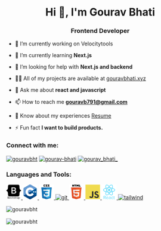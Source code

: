 <h1 align="center">Hi 👋, I'm Gourav Bhati</h1>
<h3 align="center">Frontend Developer</h3>

- 🔭 I’m currently working on Velocitytools

- 🌱 I’m currently learning **Next.js**

- 🤝 I’m looking for help with **Next.js and backend**

- 👨‍💻 All of my projects are available at [gouravbhati.xyz](gouravbhati.xyz)

- 💬 Ask me about **react and javascript**

- 📫 How to reach me **gouravb791@gmail.com**

- 📄 Know about my experiences [Resume](https://drive.google.com/file/d/1Y7OoMMnT2vj2vPb78WS-IN7EpMF3fUMb/view?usp=sharing)

- ⚡ Fun fact **I want to build products.**

<h3 align="left">Connect with me:</h3>
<p align="left">
<a href="https://twitter.com/gouravbht" target="blank"><img align="center" src="https://raw.githubusercontent.com/rahuldkjain/github-profile-readme-generator/master/src/images/icons/Social/twitter.svg" alt="gouravbht" height="30" width="40" /></a>
<a href="https://linkedin.com/in/gourav-bhati" target="blank"><img align="center" src="https://raw.githubusercontent.com/rahuldkjain/github-profile-readme-generator/master/src/images/icons/Social/linked-in-alt.svg" alt="gourav-bhati" height="30" width="40" /></a>
<a href="https://instagram.com/gourav_bhati_" target="blank"><img align="center" src="https://raw.githubusercontent.com/rahuldkjain/github-profile-readme-generator/master/src/images/icons/Social/instagram.svg" alt="gourav_bhati_" height="30" width="40" /></a>
</p>

<h3 align="left">Languages and Tools:</h3>
<p align="left"> <a href="https://getbootstrap.com" target="_blank" rel="noreferrer"> <img src="https://raw.githubusercontent.com/devicons/devicon/master/icons/bootstrap/bootstrap-plain-wordmark.svg" alt="bootstrap" width="40" height="40"/> </a> <a href="https://www.w3schools.com/cpp/" target="_blank" rel="noreferrer"> <img src="https://raw.githubusercontent.com/devicons/devicon/master/icons/cplusplus/cplusplus-original.svg" alt="cplusplus" width="40" height="40"/> </a> <a href="https://www.w3schools.com/css/" target="_blank" rel="noreferrer"> <img src="https://raw.githubusercontent.com/devicons/devicon/master/icons/css3/css3-original-wordmark.svg" alt="css3" width="40" height="40"/> </a> <a href="https://git-scm.com/" target="_blank" rel="noreferrer"> <img src="https://www.vectorlogo.zone/logos/git-scm/git-scm-icon.svg" alt="git" width="40" height="40"/> </a> <a href="https://www.w3.org/html/" target="_blank" rel="noreferrer"> <img src="https://raw.githubusercontent.com/devicons/devicon/master/icons/html5/html5-original-wordmark.svg" alt="html5" width="40" height="40"/> </a> <a href="https://developer.mozilla.org/en-US/docs/Web/JavaScript" target="_blank" rel="noreferrer"> <img src="https://raw.githubusercontent.com/devicons/devicon/master/icons/javascript/javascript-original.svg" alt="javascript" width="40" height="40"/> </a> <a href="https://reactjs.org/" target="_blank" rel="noreferrer"> <img src="https://raw.githubusercontent.com/devicons/devicon/master/icons/react/react-original-wordmark.svg" alt="react" width="40" height="40"/> </a> <a href="https://tailwindcss.com/" target="_blank" rel="noreferrer"> <img src="https://www.vectorlogo.zone/logos/tailwindcss/tailwindcss-icon.svg" alt="tailwind" width="40" height="40"/> </a> </p>

<p><img align="center" src="https://github-readme-stats.vercel.app/api/top-langs?username=gouravbht&show_icons=true&locale=en&layout=compact" alt="gouravbht" /></p>

<p><img align="center" src="https://github-readme-streak-stats.herokuapp.com/?user=gouravbht&" alt="gouravbht" /></p>
